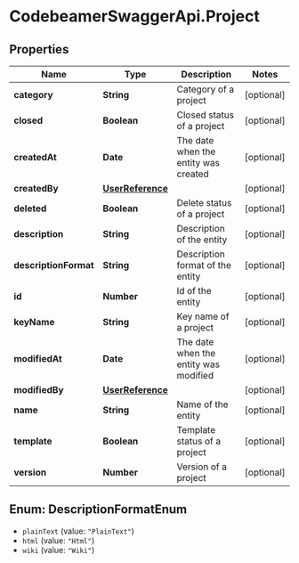 # CodebeamerSwaggerApi.Project

## Properties
Name | Type | Description | Notes
------------ | ------------- | ------------- | -------------
**category** | **String** | Category of a project | [optional] 
**closed** | **Boolean** | Closed status of a project | [optional] 
**createdAt** | **Date** | The date when the entity was created | [optional] 
**createdBy** | [**UserReference**](UserReference.md) |  | [optional] 
**deleted** | **Boolean** | Delete status of a project | [optional] 
**description** | **String** | Description of the entity | [optional] 
**descriptionFormat** | **String** | Description format of the entity | [optional] 
**id** | **Number** | Id of the entity | [optional] 
**keyName** | **String** | Key name of a project | [optional] 
**modifiedAt** | **Date** | The date when the entity was modified | [optional] 
**modifiedBy** | [**UserReference**](UserReference.md) |  | [optional] 
**name** | **String** | Name of the entity | [optional] 
**template** | **Boolean** | Template status of a project | [optional] 
**version** | **Number** | Version of a project | [optional] 

<a name="DescriptionFormatEnum"></a>
## Enum: DescriptionFormatEnum

* `plainText` (value: `"PlainText"`)
* `html` (value: `"Html"`)
* `wiki` (value: `"Wiki"`)

